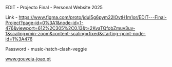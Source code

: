 EDIT - Projecto Final - Personal Website 2025

Link - https://www.figma.com/proto/jduI5g6pym22IOvtH1m1or/EDIT---Final-Project?page-id=0%3A1&node-id=1-476&viewport=612%2C305%2C0.13&t=2KvaTQfobZmuv3uv-1&scaling=min-zoom&content-scaling=fixed&starting-point-node-id=1%3A476

Password - music-hatch-clash-veggie

[www.gouveia-joao.pt ](https://www.gouveia-joao.pt/)
